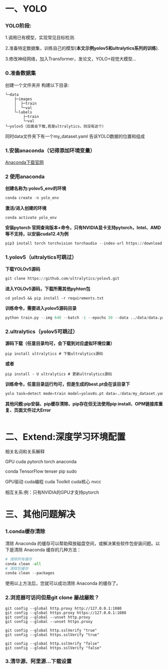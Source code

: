 # 一、YOLO 
### YOLO阶段:
1.调用已有模型，实现常见目标检测.

2.准备特定数据集，训练自己的模型(**本文示例yolov5和ultralytics系列的训练**).

3.修改神经网络，加入Transformer，发论文，YOLO+视觉大模型...


### 0.准备数据集
创建一个文件夹并 构建以下目录:
```
└─data
    ├─images
    │  ├─train
    │  └─val
    └─labels
        ├─train
        └─val
└─yolov5（后面会下载,若是ultralytics，则没有这个）
```
同时data文件夹下有一个my_dataset.yaml 告诉YOLO数据的位置和组成

### 1.安装anaconda（记得添加环境变量）
<!--python包和环境管理工具，类似操作系统界的VMware -->

<!--和conda又是什么关系:包管理工具:conda、pip、apt分别是什么 -->

<!--记得配置anaconda的环境变量，什么是环境变量=为什么要配置环境变量=环境变量有什么作用 -->

[Anaconda下载官网](https://www.anaconda.com/download)


<!--
```
D:\anaconda3
D:\anaconda3\Scripts
D:\anaconda3\Library\bin
D:\anaconda3\Library\mingw-w64\bin
```

 
```python
#验证是否安装成功
conda --version
#更详细的信息查询
conda info
```
为了深入了解anaconda的组成，便于分析后续可能遇到的问题，我们决定分析一下conda info的内容

复制下面内容到语言大模型，package cache可能以后分析问题会遇到

```
PS C:\Users\Administrator> conda info

     active environment : None     #现有激活的环境
       user config file : C:\Users\Administrator\.condarc
 populated config files : D:\anaconda\.condarc
                          C:\Users\Administrator\.condarc
          conda version : 24.9.2
    conda-build version : 24.9.0
         python version : 3.12.7.final.0
                 solver : libmamba (default)
       virtual packages : __archspec=1=skylake
                          __conda=24.9.2=0
                          __cuda=12.7=0
                          __win=0=0
       base environment : D:\anaconda  (writable)
      conda av data dir : D:\anaconda\etc\conda
  conda av metadata url : None
           channel URLs : https://mirrors.tuna.tsinghua.edu.cn/anaconda/cloud/conda-forge/win-64
                          https://mirrors.tuna.tsinghua.edu.cn/anaconda/cloud/conda-forge/noarch
                          https://mirrors.tuna.tsinghua.edu.cn/anaconda/pkgs/free/win-64
                          https://mirrors.tuna.tsinghua.edu.cn/anaconda/pkgs/free/noarch
                          https://mirrors.tuna.tsinghua.edu.cn/anaconda/pkgs/main/win-64
                          https://mirrors.tuna.tsinghua.edu.cn/anaconda/pkgs/main/noarch
                          https://mirrors.tuna.tsinghua.edu.cn/anaconda/pkgs/msys2/win-64
                          https://mirrors.tuna.tsinghua.edu.cn/anaconda/pkgs/msys2/noarch
                          https://mirrors.tuna.tsinghua.edu.cn/anaconda/pkgs/pro/win-64
                          https://mirrors.tuna.tsinghua.edu.cn/anaconda/pkgs/pro/noarch
                          https://mirrors.tuna.tsinghua.edu.cn/anaconda/pkgs/r/win-64
                          https://mirrors.tuna.tsinghua.edu.cn/anaconda/pkgs/r/noarch
                          https://repo.anaconda.com/pkgs/main/win-64
                          https://repo.anaconda.com/pkgs/main/noarch
                          https://repo.anaconda.com/pkgs/r/win-64
                          https://repo.anaconda.com/pkgs/r/noarch
                          https://repo.anaconda.com/pkgs/msys2/win-64
                          https://repo.anaconda.com/pkgs/msys2/noarch
          package cache : D:\anaconda\pkgs
                          C:\Users\Administrator\.conda\pkgs
                          C:\Users\Administrator\AppData\Local\conda\conda\pkgs
       envs directories : D:\anaconda\envs
                          C:\Users\Administrator\.conda\envs
                          C:\Users\Administrator\AppData\Local\conda\conda\envs
               platform : win-64
             user-agent : conda/24.9.2 requests/2.32.3 CPython/3.12.7 Windows/11 Windows/10.0.22631 solver/libmamba conda-libmamba-solver/24.9.0 libmambapy/1.5.8 aau/0.4.4 c/. s/. e/.
          administrator : True
             netrc file : None
           offline mode : False       
```

Extesion:命令行之间的区别

powershell和cmd和Anaconda Prompt和Anaconda PowerShell Prompt和Linux->Terminal区别

pip缓存cache的问题，相关关键词:更新和依赖

pip3和pip的区别

conda相关命令
 -->
### 2 使用anaconda
**创建名称为:yolov5_env的环境**
```python
conda create -n yolo_env
```
**激活/进入创建的环境**
```pyhton
conda activate yolo_env
```
**安装pytorch 官网查询版本+命令，只有NVIDIA显卡支持pytorch，Intel、AMD等不支持，以安装cuda12.4为例**
```python
pip3 install torch torchvision torchaudio --index-url https://download.pytorch.org/whl/cu124
```
### 1.yolov5（ultralytics可跳过）
**下载YOLOv5源码**
```python
git clone https://github.com/ultralytics/yolov5.git
```
**进入YOLOv5源码，下载所需其他pyhton包**
```pyhton
cd yolov5 && pip install -r requirements.txt

```

**训练命令，需要进入yolov5源码目录** 

```python
python train.py --img 640 --batch -1 --epochs 50 --data ../data/data.yaml --weights yolov5s.pt --device 0 
```
### 2.ultralytics（yolov5可跳过）
**源码下载（任意目录均可，会下载到对应虚拟环境位置）**
```pyhton
pip install ultralytics # 下载ultralytics源码
```
**或者**
```pyhton
pip install - U ultralytics # 更新ultralytics源码
```
**训练命令，任意目录运行均可，但是生成的best.pt会在该目录下**
```python
yolo task=detect mode=train model=yolov8s.pt data=./data/my_dataset.yaml batch=-1 epochs=100 device=0 name=onlyou
```
**其他问题:pip安装、pip缓存清除、pip存在但无法使用pip install、OPM链接库重复、页面文件过大Error**

```pyhton

```
# 二、Extend:深度学习环境配置
相关名词和关系解释

GPU cuda pytorch torch anaconda 

conda TensorFlow tenser pip sudo 

GPU驱动 cuda编程 cuda Toolkit cuda核心 nvcc

相互关系:例：只有NVIDIA的GPU才支持pytorch


# 三、其他问题解决

### 1.conda缓存清除
清除 Anaconda 的缓存可以帮助释放磁盘空间，或解决某些软件包安装问题。以下是清除 Anaconda 缓存的几种方法：

```python
# 清除所有缓存
conda clean -all
# 清除包缓存
conda clean --packages

```

使用以上方法后，您就可以成功清除 Anaconda 的缓存了。

### 2.浏览器可访问但是git clone 屡战屡败？

```
git config --global http.proxy http://127.0.0.1:1080
git config --global https.proxy https://127.0.0.1:1080
git config --global --unset http.proxy
git config --global --unset https.proxy
```
```
git config --global http.sslVerify "true"
git config --global https.sslVerify "true"
```
```
git config --global http.sslVerify "false"
git config --global https.sslVerify "false"
```

### 3.清华源、阿里源...下载设置
